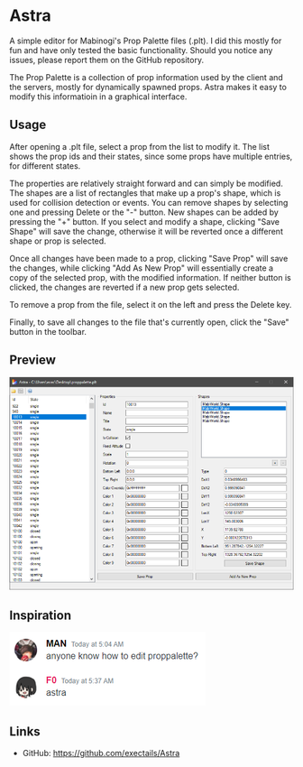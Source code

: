 Astra
=============================================================================

A simple editor for Mabinogi's Prop Palette files (.plt). I did this mostly
for fun and have only tested the basic functionality. Should you notice any
issues, please report them on the GitHub repository.

The Prop Palette is a collection of prop information used by the client
and the servers, mostly for dynamically spawned props. Astra makes it easy
to modify this informatioin in a graphical interface. 

Usage
-----------------------------------------------------------------------------

After opening a .plt file, select a prop from the list to modify it. The
list shows the prop ids and their states, since some props have multiple
entries, for different states.

The properties are relatively straight forward and can simply be modified.
The shapes are a list of rectangles that make up a prop's shape, which is
used for collision detection or events. You can remove shapes by selecting
one and pressing Delete or the "-" button. New shapes can be added by
pressing the "+" button. If you select and modify a shape, clicking
"Save Shape" will save the change, otherwise it will be reverted once a
different shape or prop is selected.

Once all changes have been made to a prop, clicking "Save Prop" will save
the changes, while clicking "Add As New Prop" will essentially create a copy
of the selected prop, with the modified information. If neither button is
clicked, the changes are reverted if a new prop gets selected.

To remove a prop from the file, select it on the left and press the Delete
key.

Finally, to save all changes to the file that's currently open, click the
"Save" button in the toolbar.

Preview
-----------------------------------------------------------------------------

![](preview.png)

Inspiration
-----------------------------------------------------------------------------

![](inspiration.png)

Links
-----------------------------------------------------------------------------

- GitHub: https://github.com/exectails/Astra

